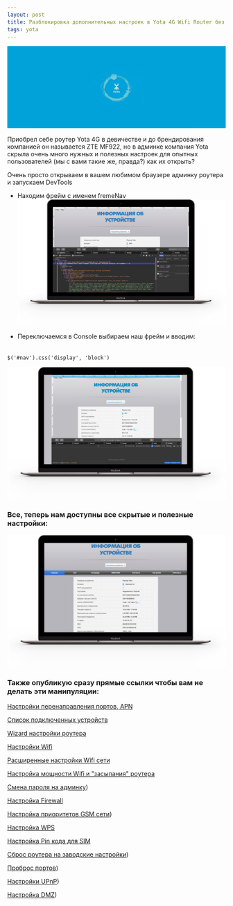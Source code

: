 ```yaml
---
layout: post
title: Разблокировка дополнительных настроек в Yota 4G Wifi Router без перепрошивки
tags: yota
---
```

![](https://raw.githubusercontent.com/tatarinovms/tatarinovms.github.io/master/images/posts/yota4g/logo.png)

Приобрел себе роутер Yota 4G в девичестве и до брендирования компанией он называется ZTE MF922, но в админке компания Yota скрыла очень много нужных и полезных настроек для опытных пользователей (мы с вами такие же, правда?)  как их открыть? 

Очень просто открываем в вашем любимом браузере админку роутера и запускаем DevTools 
- Находим фрейм с именем fremeNav 
![](https://raw.githubusercontent.com/tatarinovms/tatarinovms.github.io/master/images/posts/yota4g/2q384.png)

- Переключаемся в Console выбираем наш фрейм и вводим:
<code>
$('#nav').css('display', 'block')
</code>

![](https://raw.githubusercontent.com/tatarinovms/tatarinovms.github.io/master/images/posts/yota4g/1111.png)
### Все, теперь нам доступны все скрытые и полезные настройки:

![](https://raw.githubusercontent.com/tatarinovms/tatarinovms.github.io/master/images/posts/yota4g/rj2sq.png)

### Также опубликую сразу прямые ссылки чтобы вам не делать эти манипуляции:

[Настройки перенаправления портов, APN](http://status.yota.ru/indexMain.html#advanced)

[Список подключенных устройств](http://status.yota.ru/indexMain.html#homepage)

[Wizard настройки роутера](http://status.yota.ru/indexMain.html#setting)

[Настройки Wifi](http://status.yota.ru/indexMain.html#wifi)

[Расширенные настройки Wifi сети](http://status.yota.ru/indexMain.html#wifi_advance)

[Настройка мощности Wifi и "засыпания" роутера](http://status.yota.ru/indexMain.html#sleep_mode)

[Смена пароля на админку](http://status.yota.ru/indexMain.html#device_setting))

[Настройка Firewall](http://status.yota.ru/indexMain.html#firewall)

[Настройка приоритетов GSM сети](http://status.yota.ru/indexMain.html#net_select))

[Настройка WPS](http://status.yota.ru/indexMain.html#wps)

[Настройка Pin кода для SIM](http://status.yota.ru/indexMain.html#pin_management)

[Сброс роутера на заводские настройки](http://status.yota.ru/indexMain.html#restore))

[Проброс портов](http://status.yota.ru/indexMain.html#port_forward))

[Настройки UPnP](http://status.yota.ru/indexMain.html#upnp))

[Настройка DMZ](http://status.yota.ru/indexMain.html#dmz))